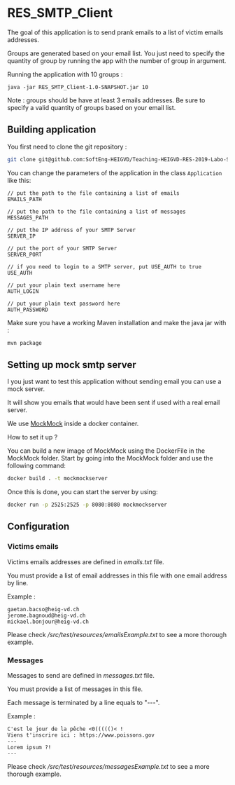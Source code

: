 # RES_SMTP_Client
The goal of this application is to send prank emails to a list of victim emails addresses.

Groups are generated based on your email list. You just need to specify the quantity of group by running the app with the number of group in argument.

Running the application with 10 groups :

```
java -jar RES_SMTP_Client-1.0-SNAPSHOT.jar 10
```

Note : groups should be have at least 3 emails addresses. Be sure to specify a valid quantity of groups based on your email list.

## Building application
You first need to clone the git repository :

```sh
git clone git@github.com:SoftEng-HEIGVD/Teaching-HEIGVD-RES-2019-Labo-SMTP.git 
```

You can change the parameters of the application in the class `Application` like this:

```
// put the path to the file containing a list of emails
EMAILS_PATH
```
```
// put the path to the file containing a list of messages
MESSAGES_PATH
```
```
// put the IP address of your SMTP Server
SERVER_IP
```
```
// put the port of your SMTP Server
SERVER_PORT
```
```
// if you need to login to a SMTP server, put USE_AUTH to true
USE_AUTH
```
```
// put your plain text username here
AUTH_LOGIN
```
```
// put your plain text password here
AUTH_PASSWORD
```

Make sure you have a working Maven installation and make the java jar with :

```sh
mvn package
```

## Setting up mock smtp server
I you just want to test this application without sending email you can use a mock server.

It will show you emails that would have been sent if used with a real email server.

We use [MockMock](https://github.com/tweakers/MockMock) inside a docker container.

How to set it up ?

You can build a new image of MockMock using the DockerFile in the MockMock folder.
Start by going into the MockMock folder and use the following command:

```sh
docker build . -t mockmockserver
```

Once this is done, you can start the server by using:

```sh
docker run -p 2525:2525 -p 8080:8080 mockmockserver
```

## Configuration

### Victims emails
Victims emails addresses are defined in *emails.txt* file.

You must provide a list of email addresses in this file with one email address by line.

Example :

```
gaetan.bacso@heig-vd.ch
jerome.bagnoud@heig-vd.ch
mickael.bonjour@heig-vd.ch
```

Please check */src/test/resources/emailsExample.txt* to see a more thorough example.

### Messages
Messages to send are defined in *messages.txt* file.

You must provide a list of messages in this file.

Each message is terminated by a line equals to "---".

Example :

```
C'est le jour de la pêche <0((((()< !
Viens t'inscrire ici : https://www.poissons.gov
---
Lorem ipsum ?!
---
```

Please check */src/test/resources/messagesExample.txt* to see a more thorough example.
